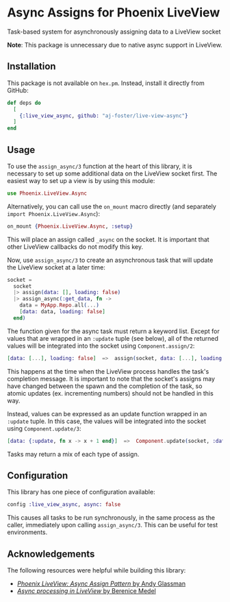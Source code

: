 # Async Assigns for Phoenix LiveView

Task-based system for asynchronously assigning data to a LiveView socket

**Note**: This package is unnecessary due to native async support in LiveView.

## Installation

This package is not available on `hex.pm`.
Instead, install it directly from GitHub:

```elixir
def deps do
  [
    {:live_view_async, github: "aj-foster/live-view-async"}
  ]
end
```

## Usage

To use the `assign_async/3` function at the heart of this library, it is necessary to set up some additional data on the LiveView socket first.
The easiest way to set up a view is by using this module:

```elixir
use Phoenix.LiveView.Async
```

Alternatively, you can call use the `on_mount` macro directly (and separately `import Phoenix.LiveView.Async`):

```elixir
on_mount {Phoenix.LiveView.Async, :setup}
```

This will place an assign called `_async` on the socket.
It is important that other LiveView callbacks do not modify this key.

Now, use `assign_async/3` to create an asynchronous task that will update the LiveView socket at a later time:

```elixir
socket =
  socket
  |> assign(data: [], loading: false)
  |> assign_async(:get_data, fn ->
    data = MyApp.Repo.all(...)
    [data: data, loading: false]
  end)
```

The function given for the async task must return a keyword list.
Except for values that are wrapped in an `:update` tuple (see below), all of the returned values will be integrated into the socket using `Component.assign/2`:

```elixir
[data: [...], loading: false]  =>  assign(socket, data: [...], loading: false)
```

This happens at the time when the LiveView process handles the task's completion message.
It is important to note that the socket's assigns may have changed between the spawn and the completion of the task, so atomic updates (ex. incrementing numbers) should not be handled in this way.

Instead, values can be expressed as an update function wrapped in an `:update` tuple.
In this case, the values will be integrated into the socket using `Component.update/3`:

```elixir
[data: {:update, fn x -> x + 1 end}]  =>  Component.update(socket, :data, fn x -> x + 1 end)
```

Tasks may return a mix of each type of assign.

## Configuration

This library has one piece of configuration available:

```elixir
config :live_view_async, async: false
```

This causes all tasks to be run synchronously, in the same process as the caller, immediately upon calling `assign_async/3`.
This can be useful for test environments.

## Acknowledgements

The following resources were helpful while building this library:

* [_Phoenix LiveView: Async Assign Pattern_ by Andy Glassman](https://blog.andyglassman.com/2023/06/phoenix-liveview-async-assign-pattern.html)
* [_Async processing in LiveView_ by Berenice Medel](https://fly.io/phoenix-files/liveview-async-task/)
